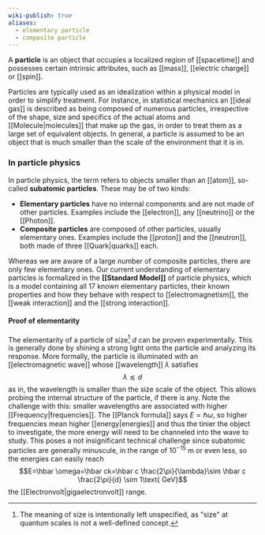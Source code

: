 ```yaml
---
wiki-publish: true
aliases:
  - elementary particle
  - composite particle
---
```

A **particle** is an object that occupies a localized region of [[spacetime]] and possesses certain intrinsic attributes, such as [[mass]], [[electric charge]] or [[spin]].

Particles are typically used as an idealization within a physical model in order to simplify treatment. For instance, in statistical mechanics an [[ideal gas]] is described as being composed of numerous particles, irrespective of the shape, size and specifics of the actual atoms and [[Molecule|molecules]] that make up the gas, in order to treat them as a large set of equivalent objects. In general, a particle is assumed to be an object that is much smaller than the scale of the environment that it is in.
### In particle physics
In particle physics, the term refers to objects smaller than an [[atom]], so-called **subatomic particles**. These may be of two kinds:
- **Elementary particles** have no internal components and are not made of other particles. Examples include the [[electron]], any [[neutrino]] or the [[Photon]].
- **Composite particles** are composed of other particles, usually elementary ones. Examples include the [[proton]] and the [[neutron]], both made of three [[Quark|quarks]] each.

Whereas we are aware of a large number of composite particles, there are only few elementary ones. Our current understanding of elementary particles is formalized in the **[[Standard Model]]** of particle physics, which is a model containing all 17 known elementary particles, their known properties and how they behave with respect to [[electromagnetism]], the [[weak interaction]] and the [[strong interaction]].
#### Proof of elementarity
The elementarity of a particle of size[^1] $d$ can be proven experimentally. This is generally done by shining a strong light onto the particle and analyzing its response. More formally, the particle is illuminated with an [[electromagnetic wave]] whose [[wavelength]] $\lambda$ satisfies
$$\lambda\lesssim d$$
as in, the wavelength is smaller than the size scale of the object. This allows probing the internal structure of the particle, if there is any. Note the challenge with this: smaller wavelengths are associated with higher [[Frequency|frequencies]]. The [[Planck formula]] says $E=\hbar\omega$, so higher frequencies mean higher [[energy|energies]] and thus the tinier the object to investigate, the more energy will need to be channeled into the wave to study. This poses a not insignificant technical challenge since subatomic particles are generally minuscule, in the range of $10^{-15}\text{ m}$ or even less, so the energies can easily reach
$$E=\hbar \omega=\hbar ck=\hbar c \frac{2\pi}{\lambda}\sim \hbar c \frac{2\pi}{d} \sim 1\text{ GeV}$$
the [[Electronvolt|gigaelectronvolt]] range.

[^1]: The meaning of size is intentionally left unspecified, as "size" at quantum scales is not a well-defined concept.
